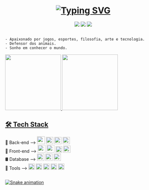 <h1 align="center">
  <a href="https://git.io/typing-svg"><img src="https://readme-typing-svg.herokuapp.com?size=30&duration=3000&color=13F728&background=FF632300&center=true&vCenter=true&multiline=true&width=800&height=100&lines=Oi%F0%9F%91%8B%2C+Eu+sou...;Matheus+Rodrigues+Santos" alt="Typing SVG" /></a>
</h1>

<div align="center"> 
  <a href="https://wa.me/+5531971688746?text=..." target="_blank"><img src="https://img.shields.io/badge/WhatsApp-25D366?style=for-the-badge&logo=whatsapp&logoColor=white"></a>
  <a href="mailto:santos95.mat@gmail.com" target="_blank"><img src="https://img.shields.io/badge/-Gmail-%23333?style=for-the-badge&logo=gmail&logoColor=white"></a>
  <a href="https://www.linkedin.com/in/msantos95/" target="_blank"><img src="https://img.shields.io/badge/-LinkedIn-%230077B5?style=for-the-badge&logo=linkedin&logoColor=white"></a> 
</div></br>

```
- Apaixonado por jogos, esportes, filosofia, arte e tecnologia.
- Defensor dos animais.
- Sonho em conhecer o mundo.
```

<div style="display: inline-block">
   <a href="https://github.com/santos95mat">
      <img height="180em" src="https://github-readme-stats.vercel.app/api?username=santos95mat&show_icons=true&theme=chartreuse-dark&include_all_commits=true&count_private=true"/>
  <img height="180em" src="https://github-readme-stats.vercel.app/api/top-langs/?username=santos95mat&layout=compact&langs_count=7&theme=chartreuse-dark"/>
</div>

## 🛠 Tech Stack
<div style="display: inline-block">
  🧰 Back-end -->
  <img src="https://cdn.jsdelivr.net/gh/devicons/devicon/icons/go/go-original.svg" height="25px" />   
  <img src="https://cdn.jsdelivr.net/gh/devicons/devicon/icons/nodejs/nodejs-original.svg" height="23px" />   
  <img src="https://cdn.jsdelivr.net/gh/devicons/devicon/icons/typescript/typescript-original.svg" height="23px" />   
  <img src="https://cdn.jsdelivr.net/gh/devicons/devicon/icons/python/python-original.svg" height="23px" />
</div></br>

<div style="display: inline-block">
  🎨 Front-end -->
  <img src="https://cdn.jsdelivr.net/gh/devicons/devicon/icons/html5/html5-original-wordmark.svg" height="25px" />
  <img src="https://cdn.jsdelivr.net/gh/devicons/devicon/icons/css3/css3-original-wordmark.svg" height="25px" /> 
  <img src="https://cdn.jsdelivr.net/gh/devicons/devicon/icons/javascript/javascript-original.svg" height="21px" /> 
  <img src="https://cdn.jsdelivr.net/gh/devicons/devicon/icons/react/react-original.svg" height="23px" />
</div></br>

<div style="display: inline-block">
  🛢 Database -->
  <img src="https://cdn.jsdelivr.net/gh/devicons/devicon/icons/postgresql/postgresql-original.svg" height="23px" /> 
  <img src="https://cdn.jsdelivr.net/gh/devicons/devicon/icons/mongodb/mongodb-original.svg" height="23px" /> 
  <img src="https://cdn.jsdelivr.net/gh/devicons/devicon/icons/sqlite/sqlite-original.svg" height="23px" />
</div></br>

<div style="display: inline-block">
  🔧 Tools -->
  <img src="https://cdn.jsdelivr.net/gh/devicons/devicon/icons/vscode/vscode-original.svg" height="20px" /> 
  <img src="https://cdn.jsdelivr.net/gh/devicons/devicon/icons/figma/figma-original.svg" height="20px" /> 
  <img src="https://cdn.jsdelivr.net/gh/devicons/devicon/icons/git/git-original.svg" height="20px" /> 
  <img src="https://cdn.jsdelivr.net/gh/devicons/devicon/icons/heroku/heroku-original.svg" height="20px" /> 
  <img src="https://cdn.jsdelivr.net/gh/devicons/devicon/icons/docker/docker-original.svg" height="20px" />
</div></br>

##

![Snake animation](https://github.com/santos95mat/santos95mat/blob/output/github-contribution-grid-snake.svg)

